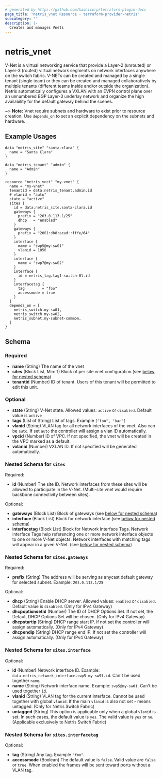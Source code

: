 ```yaml
---
# generated by https://github.com/hashicorp/terraform-plugin-docs
page_title: "netris_vnet Resource - terraform-provider-netris"
subcategory: ""
description: |-
  Creates and manages Vnets
---
```


# netris_vnet

V-Net is a virtual networking service that provide a Layer-2 (unrouted) or Layer-3 (routed) virtual network segments on network interfaces anywhere on the switch fabric. V-NETs can be created and managed by a single tenant (single team) or they can be created and managed collaboratively by multiple tenants (different teams inside and/or outside the organization). Netris automatically configures a VXLAN with an EVPN control plane over an unnumbered BGP Layer-3 underlay network and organize the high availability for the default gateway behind the scenes.

~> **Note:** Vnet require subnets and hardware to exist prior to resource creation. Use `depends_on` to set an explicit dependency on the subnets and hardware.


## Example Usages

```hcl
data "netris_site" "santa-clara" {
  name = "Santa Clara"
}

data "netris_tenant" "admin" {
  name = "Admin"
}

resource "netris_vnet" "my-vnet" {
  name = "my-vnet"
  tenantid = data.netris_tenant.admin.id
  # vlanid = "auto"
  state = "active"
  sites {
    id = data.netris_site.santa-clara.id
    gateways {
      prefix = "203.0.113.1/25"
      dhcp   = "enabled"
    }
    gateways {
      prefix = "2001:db8:acad::fffe/64"
    }
    interface {
      name = "swp5@my-sw01"
      vlanid = 1050
    }
    interface {
      name = "swp7@my-sw02"
    }
    interface {
      id = netris_lag.lag1-switch-01.id
    }
    interfacetag {
      tag        = "foo"
      accessmode = true
    }
  }
  depends_on = [
    netris_switch.my-sw01,
    netris_switch.my-sw02,
    netris_subnet.my-subnet-common,
  ]
}
```


<!-- schema generated by tfplugindocs -->
## Schema

### Required

- **name** (String) The name of the vnet
- **sites** (Block List, Min: 1) Block of per site vnet configuration (see [below for nested schema](#nestedblock--sites))
- **tenantid** (Number) ID of tenant. Users of this tenant will be permitted to edit this unit.

### Optional

- **state** (String) V-Net state. Allowed values: `active` or `disabled`. Default value is `active`
- **tags** (List of String) List of tags. Example `["foo", "bar"]`
- **vlanid** (String) VLAN tag for all network interfaces of the vnet. Also can be `auto`. If set `auto` the controller will assign a vlan ID  automatically.
- **vpcid** (Number) ID of VPC. If not specified, the vnet will be created in the VPC marked as a default.
- **vxlanid** (Number) VXLAN ID. If not specified will be generated automatically.

<a id="nestedblock--sites"></a>
### Nested Schema for `sites`

Required:

- **id** (Number) The site ID. Network interfaces from these sites will be allowed to participate in the V-Net. (Multi-site vnet would require backbone connectivity between sites).

Optional:

- **gateways** (Block List) Block of gateways (see [below for nested schema](#nestedblock--sites--gateways))
- **interface** (Block List) Block for network interface (see [below for nested schema](#nestedblock--sites--interface))
- **interfacetag** (Block List) Block for Network Interface Tags. Network Interface Tags help referencing one or more network interface objects to one or more V-Net objects. Network interfaces with matching tags will appear in a given V-Net. (see [below for nested schema](#nestedblock--sites--interfacetag))

<a id="nestedblock--sites--gateways"></a>
### Nested Schema for `sites.gateways`

Required:

- **prefix** (String) The address will be serving as anycast default gateway for selected subnet. Example: `203.0.113.1/25`


Optional:

- **dhcp** (String) Enable DHCP server. Allowed values: `enabled` or `disabled`. Default value is `disabled`. (Only for IPv4 Gateway)
- **dhcpoptionsetid** (Number) The ID of DHCP Options Set. If not set, the Default DHCP Options Set will be chosen. (Only for IPv4 Gateway)
- **dhcpstartip** (String) DHCP range start IP. If not set the controller will assign automatically. (Only for IPv4 Gateway)
- **dhcpendip** (String) DHCP range end IP. If not set the controller will assign automatically. (Only for IPv4 Gateway)


<a id="nestedblock--sites--interface"></a>
### Nested Schema for `sites.interface`

Optional:

- **id** (Number) Network interface ID. Example: `data.netris_network_interface.swp5-my-sw91.id`. Can't be used together `name`.
- **name** (String) Network interface name. Example: `swp5@my-sw01`. Can't be used together `id`.
- **vlanid** (String) VLAN tag for the current interface. Cannot be used together with global `vlanid`. If the main `vlanid` is also not set - means untagged. (Only for Netris Switch Fabric)
- **untagged** (String) This option is applicable only when a global `vlanid` is set. In such cases, the default value is `yes`. The valid value is `yes` or `no`. (Applicable exclusively to Netris Switch Fabric)


<a id="nestedblock--sites--interfacetag"></a>
### Nested Schema for `sites.interfacetag`

Optional:

- **tag** (String) Any tag. Example `"foo"`.
- **accessmode** (Boolean) The default value is `false`. Valid value are `false` or `true`. When enabled the frames will be sent toward ports without a VLAN tag.

